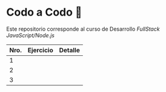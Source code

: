 # Codo a Codo 🚀

Este repositorio corresponde al curso de Desarrollo _FullStack JavaScript/Node.js_

| Nro. | Ejercicio | Detalle |
| ---- | --------- | ------- |
|  1   |           |         |
|  2   |           |         |
|  3   |           |        

